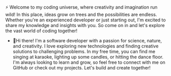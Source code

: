 :zap: Welcome to my coding universe, where creativity and imagination run wild! In this place, ideas grow on trees and the possibilities are endless. Whether you're an experienced developer or just starting out, I'm excited to share my knowledge and insights with you. So come on in and let's explore the vast world of coding together!

- 🌱Hi there! I'm a software developer with a passion for science, nature, and creativity. I love exploring new technologies and finding creative solutions to challenging problems. In my free time, you can find me singing at karaoke, lighting up some candles, or hitting the dance floor. I'm always looking to learn and grow, so feel free to connect with me on GitHub or check out my projects. Let's build and create together!



